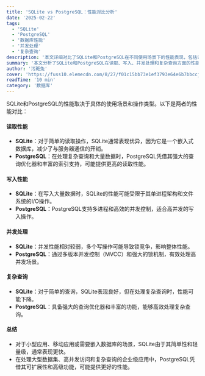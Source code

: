 ```yaml
---
title: 'SQLite vs PostgreSQL：性能对比分析'
date: '2025-02-22'
tags:
  - 'SQLite'
  - 'PostgreSQL'
  - '数据库性能'
  - '并发处理'
  - '复杂查询'
description: '本文详细对比了SQLite和PostgreSQL在不同使用场景下的性能表现，包括读取、写入、并发处理和复杂查询，帮助开发者选择合适的数据库。'
summary: '本文分析了SQLite和PostgreSQL在读取、写入、并发处理和复杂查询方面的性能差异，指出SQLite适合小型应用和嵌入式场景，而PostgreSQL在处理大型数据集和高并发访问时表现更优。'
author: '污斑兔'
cover: 'https://fuss10.elemecdn.com/8/27/f01c15bb73e1ef3793e64e6b7bbccjpeg.jpeg'
readTime: '10 min'
category: '数据库'
---
```


SQLite和PostgreSQL的性能取决于具体的使用场景和操作类型。以下是两者的性能对比：

#### 读取性能
- **SQLite**：对于简单的读取操作，SQLite通常表现优异，因为它是一个嵌入式数据库，减少了与服务器通信的开销。
- **PostgreSQL**：在处理复杂查询和大量数据时，PostgreSQL凭借其强大的查询优化器和丰富的索引支持，可能提供更高的读取性能。

#### 写入性能
- **SQLite**：在写入大量数据时，SQLite的性能可能受限于其单进程架构和文件系统的I/O操作。
- **PostgreSQL**：PostgreSQL支持多进程和高效的并发控制，适合高并发的写入操作。

#### 并发处理
- **SQLite**：并发性能相对较弱，多个写操作可能导致锁竞争，影响整体性能。
- **PostgreSQL**：通过多版本并发控制（MVCC）和强大的锁机制，有效处理高并发场景。

#### 复杂查询
- **SQLite**：对于简单的查询，SQLite表现良好，但在处理复杂查询时，性能可能下降。
- **PostgreSQL**：具备强大的查询优化器和丰富的功能，能够高效处理复杂查询。

#### 总结
- 对于小型应用、移动应用或需要嵌入数据库的场景，SQLite由于其简单性和轻量级，通常表现更快。
- 在处理大型数据集、高并发访问和复杂查询的企业级应用中，PostgreSQL凭借其可扩展性和高级功能，可能提供更好的性能。